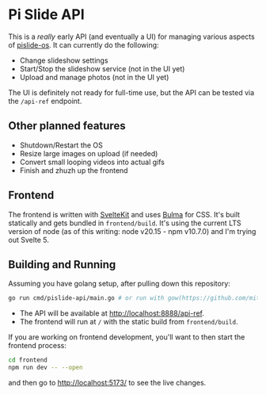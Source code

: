 # Pi Slide API

This is a _really_ early API (and eventually a UI) for managing various aspects of [pislide-os](https://github.com/JarvyJ/pislide-os). It can currently do the following:
- Change slideshow settings
- Start/Stop the slideshow service (not in the UI yet)
- Upload and manage photos (not in the UI yet)

The UI is definitely not ready for full-time use, but the API can be tested via the `/api-ref` endpoint.

## Other planned features
- Shutdown/Restart the OS
- Resize large images on upload (if needed)
- Convert small looping videos into actual gifs
- Finish and zhuzh up the frontend

## Frontend
The frontend is written with [SvelteKit](https://kit.svelte.dev/) and uses [Bulma](https://bulma.io/) for CSS. It's built statically and gets bundled in `frontend/build`. It's using the current LTS version of node (as of this writing: node v20.15 - npm v10.7.0) and I'm trying out Svelte 5.

## Building and Running
Assuming you have golang setup, after pulling down this repository:
```bash
go run cmd/pislide-api/main.go # or run with gow(https://github.com/mitranim/gow) for hot reloading
```

- The API will be available at [http://localhost:8888/api-ref](http://localhost:8888/api-ref).
- The frontend will run at `/` with the static build from `frontend/build`.

If you are working on frontend development, you'll want to then start the frontend process:
```bash
cd frontend
npm run dev -- --open
```
and then go to [http://localhost:5173/](http://localhost:5173/) to see the live changes.
